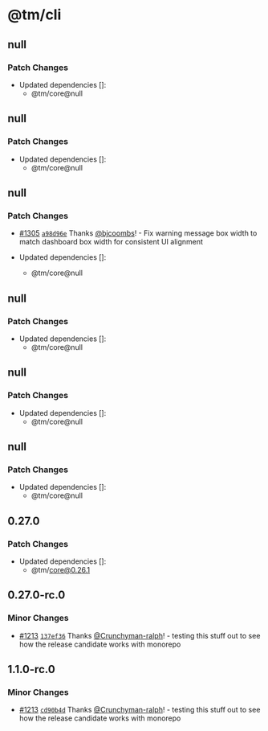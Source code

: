 # @tm/cli

## null

### Patch Changes

- Updated dependencies []:
  - @tm/core@null

## null

### Patch Changes

- Updated dependencies []:
  - @tm/core@null

## null

### Patch Changes

- [#1305](https://github.com/eyaltoledano/claude-task-master/pull/1305) [`a98d96e`](https://github.com/eyaltoledano/claude-task-master/commit/a98d96ef0414833b948672f86da4acc11f700ebb) Thanks [@bjcoombs](https://github.com/bjcoombs)! - Fix warning message box width to match dashboard box width for consistent UI alignment

- Updated dependencies []:
  - @tm/core@null

## null

### Patch Changes

- Updated dependencies []:
  - @tm/core@null

## null

### Patch Changes

- Updated dependencies []:
  - @tm/core@null

## null

### Patch Changes

- Updated dependencies []:
  - @tm/core@null

## 0.27.0

### Patch Changes

- Updated dependencies []:
  - @tm/core@0.26.1

## 0.27.0-rc.0

### Minor Changes

- [#1213](https://github.com/eyaltoledano/claude-task-master/pull/1213) [`137ef36`](https://github.com/eyaltoledano/claude-task-master/commit/137ef362789a9cdfdb1925e35e0438c1fa6c69ee) Thanks [@Crunchyman-ralph](https://github.com/Crunchyman-ralph)! - testing this stuff out to see how the release candidate works with monorepo

## 1.1.0-rc.0

### Minor Changes

- [#1213](https://github.com/eyaltoledano/claude-task-master/pull/1213) [`cd90b4d`](https://github.com/eyaltoledano/claude-task-master/commit/cd90b4d65fc2f04bdad9fb73aba320b58a124240) Thanks [@Crunchyman-ralph](https://github.com/Crunchyman-ralph)! - testing this stuff out to see how the release candidate works with monorepo
